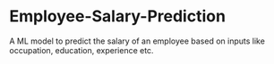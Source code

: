 # Employee-Salary-Prediction
A ML model to predict the salary of an employee based on inputs like occupation, education, experience etc.
